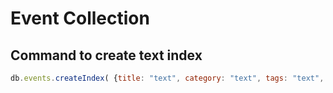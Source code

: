 # Event Collection

## Command to create text index
```js
db.events.createIndex( {title: "text", category: "text", tags: "text", venueName: "text", organization: "text", cityName: "text", stateCode: "text"});
```